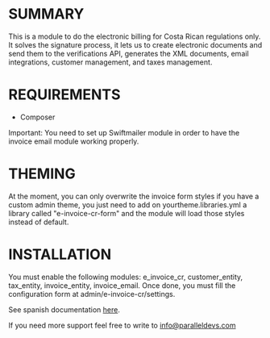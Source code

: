 # SUMMARY

This is a module to do the electronic billing for Costa Rican regulations only.
It solves the signature process, it lets us to create electronic documents and
send them to the verifications API, generates the XML documents,
email integrations, customer management, and taxes management.

# REQUIREMENTS

* Composer

Important: You need to set up Swiftmailer module in order to have the invoice
email module working properly.

# THEMING
At the moment, you can only overwrite the invoice form styles
if you have a custom admin theme, you just need to add
on yourtheme.libraries.yml a library called "e-invoice-cr-form"
and the module will load those styles instead of default.

# INSTALLATION
You must enable the following modules: e_invoice_cr, customer_entity,
tax_entity, invoice_entity, invoice_email. Once done, you must fill
the configuration form at admin/e-invoice-cr/settings.

See spanish documentation
[here](https://docs.google.com/document/d/1SNvUe5eaaEs76PW49B9JeJ-v2NW09Kf-aqb1LaPj9yE/edit?usp=sharing).

If you need more support feel free to write
to info@paralleldevs.com
